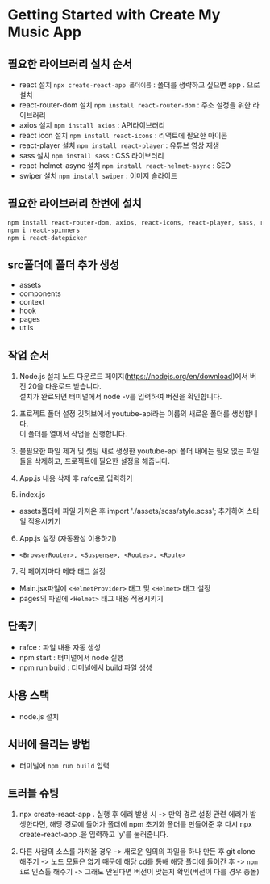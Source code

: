 # Getting Started with Create My Music App

## 필요한 라이브러리 설치 순서
- react 설치  `npx create-react-app 폴더이름` : 폴더를 생략하고 싶으면 app . 으로 설치
- react-router-dom 설치 `npm install react-router-dom` : 주소 설정을 위한 라이브러리
- axios 설치 `npm install axios` : API라이브러리
- react icon 설치 `npm install react-icons` : 리액트에 필요한 아이콘
- react-player 설치 `npm install react-player` : 유튜브 영상 재생
- sass 설치 `npm install sass` : CSS 라이브러리
- react-helmet-async 설치 `npm install react-helmet-async` : SEO
- swiper 설치 `npm install swiper` : 이미지 슬라이드

## 필요한 라이브러리 한번에 설치

````bash
npm install react-router-dom, axios, react-icons, react-player, sass, react-helmet-async, swiper
npm i react-spinners
npm i react-datepicker
````

## src폴더에 폴더 추가 생성
- assets
- components
- context
- hook
- pages
- utils

## 작업 순서
1. Node.js 설치
노드 다운로드 페이지(https://nodejs.org/en/download)에서 버전 20을 다운로드 받습니다.   
설치가 완료되면 터미널에서 node -v를 입력하여 버전을 확인합니다.

2. 프로젝트 폴더 설정
깃허브에서 youtube-api라는 이름의 새로운 폴더를 생성합니다.   
이 폴더를 열어서 작업을 진행합니다.

3. 불필요한 파일 제거 및 셋팅
새로 생성한 youtube-api 폴더 내에는 필요 없는 파일들을 삭제하고, 프로젝트에 필요한 설정을 해줍니다.

4. App.js
내용 삭제 후 rafce로 입력하기

5. index.js
- assets폴더에 파일 가져온 후 import './assets/scss/style.scss'; 추가하여 스타일 적용시키기

6. App.js 설정 (자동완성 이용하기)
- `<BrowserRouter>, <Suspense>, <Routes>, <Route>`

7. 각 페이지마다 메타 태그 설정
- Main.jsx파일에 `<HelmetProvider>` 태그 및 `<Helmet>` 태그 설정
- pages의 파일에 `<Helmet>` 태그 내용 적용시키기

## 단축키
- rafce : 파일 내용 자동 생성
- npm start : 터미널에서 node 실행
- npm run build : 터미널에서 build 파일 생성

## 사용 스택
- node.js 설치

## 서버에 올리는 방법
- 터미널에 `npm run build` 입력

## 트러블 슈팅
1. npx create-react-app . 실행 후 에러 발생 시
-> 만약 경로 설정 관련 에러가 발생한다면, 해당 경로에 들어가 폴더에 npm 초기화 폴더를 만들어준 후 다시 npx create-react-app .을 입력하고 'y'를 눌러줍니다.

2. 다른 사람의 소스를 가져올 경우
-> 새로운 임의의 파일을 하나 만든 후 git clone 해주기
-> 노드 모듈은 없기 때문에 해당 cd를 통해 해당 폴더에 들어간 후
-> `npm i`로 인스톨 해주기
-> 그래도 안된다면 버전이 맞는지 확인(버전이 다를 경우 충돌)